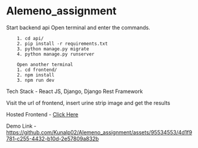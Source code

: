 # Alemeno_assignment

Start backend api
Open terminal and enter the commands.


``` 
    1. cd api/ 
    2. pip install -r requirements.txt
    3. python manage.py migrate
    4. python manage.py runserver
```

```
    Open another terminal
    1. cd frontend/
    2. npm install
    3. npm run dev

```

Tech Stack - React JS, Django, Django Rest Framework 


Visit the url of frontend, insert urine strip image and get the results


Hosted Frontend - [Click Here](https://frontend-nu-dusky.vercel.app/)



Demo Link - https://github.com/Kunalp02/Alemeno_assignment/assets/95534553/4d1f9781-c255-4432-b10d-2e57809a832b


